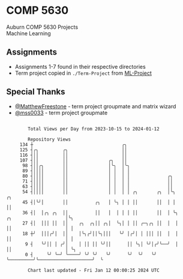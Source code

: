 # COMP 5630
Auburn COMP 5630 Projects  
Machine Learning

## Assignments
- Assignments 1-7 found in their respective directories
- Term project copied in `./Term-Project` from [ML-Project](https://github.com/wumphlett/ML-Project)

## Special Thanks
- [@MatthewFreestone](https://github.com/MatthewFreestone) - term project groupmate and matrix wizard
- [@mss0033](https://github.com/mss0033) - term project groupmate

```

        Total Views per Day from 2023-10-15 to 2024-01-12

        Repository Views
     134 ┼                                 ╭╮
     125 ┤╭╮         ╭╮                    ││
     116 ┤││         ││                    ││
     107 ┤││         ││               ╭╮   ││
      98 ┤││╭╮       ││               │╰╮  │╰╮
      89 ┤││││       ││               │ │  │ │
      80 ┤││││       ││               │ │  │ │              ╭╮
      71 ┤││││       ││               │ │  │ │              ││
      63 ┤││││       ││               │ │  │ │              ││
      54 ┤││││       ││               │ │  │ │ ╭╮       ╭╮  │╰╮                                ╭╮
      45 ┤│╰╯│       ││          ╭╮   │ ╰╮ │ │ ││       ││  │ │                                ││
      36 ┤│  │╭╮ ╭╮  ││          ││   │  │ │ │ ││       ││  │ ╰╮         ╭╮                    │╰╮
      27 ┤│  │││ ││  ││    ╭╮  ╭╮││ ╭╮│  ╰╮│ │ ││ ╭─╮╭╮ ││  │  │         ││                    │ │
      18 ┼╯  │││╭╯│  ││    │╰╮╭╯││╰╮│││   ╰╯ │╭╯│ │ │││ ││  │  │         ││                    │ │
       9 ┤   ╰╯││ │ ╭╯│    │ ││ ││ ╰╯││      ││ ╰╮│ ╰╯│╭╯╰──╯  │         ││                    │ ╰╮
       0 ┤     ╰╯ ╰─╯ ╰────╯ ╰╯ ╰╯   ╰╯      ╰╯  ╰╯   ╰╯       ╰─────────╯╰────────────────────╯  ╰

        Chart last updated - Fri Jan 12 00:00:25 2024 UTC
        
```
